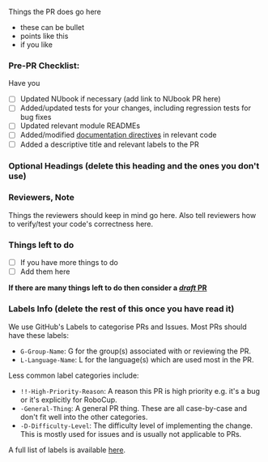 Things the PR does go here
- these can be bullet
- points like this
- if you like

### Pre-PR Checklist:

Have you
- [ ] Updated NUbook if necessary (add link to NUbook PR here)
- [ ] Added/updated tests for your changes, including regression tests for bug fixes
- [ ] Updated relevant module READMEs
- [ ] Added/modified [documentation directives](https://nubook.nubots.net/guides/general/code-conventions#documentation) in relevant code
- [ ] Added a descriptive title and relevant labels to the PR

### Optional Headings (delete this heading and the ones you don't use)

### Reviewers, Note

Things the reviewers should keep in mind go here.
Also tell reviewers how to verify/test your code's correctness here.

### Things left to do

- [ ] If you have more things to do
- [ ] Add them here

**If there are many things left to do then consider a [_draft_ PR](https://github.blog/2019-02-14-introducing-draft-pull-requests/)**

### Labels Info (delete the rest of this once you have read it)

We use GitHub's Labels to categorise PRs and Issues. Most PRs should have these labels:

- `G-Group-Name`: G for the group(s) associated with or reviewing the PR.
- `L-Language-Name`: L for the language(s) which are used most in the PR.

Less common label categories include:

- `!!-High-Priority-Reason`: A reason this PR is high priority e.g. it's a bug or it's explicitly for RoboCup.
- `-General-Thing`: A general PR thing. These are all case-by-case and don't fit well into the other categories.
- `-D-Difficulty-Level`: The difficulty level of implementing the change. This is mostly used for issues and is usually not applicable to PRs.

A full list of labels is available [here](https://github.com/NUbots/NUbots/labels).
